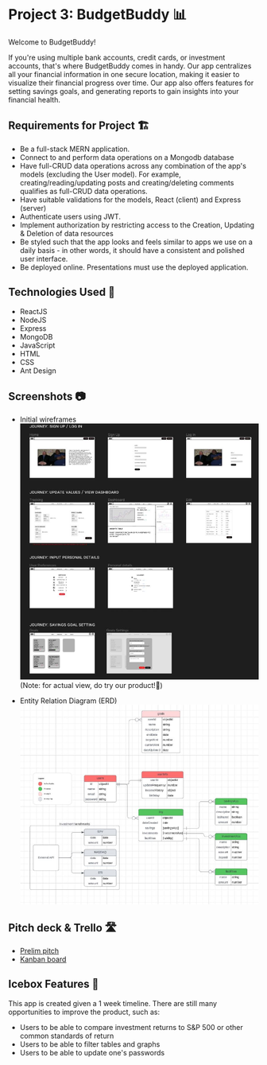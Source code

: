 # Project 3: BudgetBuddy 📊

Welcome to BudgetBuddy! 

 If you're using multiple bank accounts, credit cards, or investment accounts, that's where BudgetBuddy comes in handy. Our app centralizes all your financial information in one secure location, making it easier to visualize their financial progress over time.
Our app also offers features for setting savings goals, and generating reports to gain insights into your financial health. 


## Requirements for Project 🏗
- Be a full-stack MERN application.
- Connect to and perform data operations on a Mongodb database
- Have full-CRUD data operations across any combination of the app's models (excluding the User model). For example, creating/reading/updating posts and creating/deleting comments qualifies as full-CRUD data operations.
- Have suitable validations for the models, React (client) and Express (server)
- Authenticate users using JWT.
- Implement authorization by restricting access to the Creation, Updating & Deletion of data resources
- Be styled such that the app looks and feels similar to apps we use on a daily basis - in other words, it should have a consistent and polished user interface.
- Be deployed online. Presentations must use the deployed application.

## Technologies Used 🚀
- ReactJS
- NodeJS
- Express
- MongoDB
- JavaScript
- HTML
- CSS
- Ant Design

## Screenshots 📷
- Initial wireframes
![Screenshot 1](./screenshots/Wireframe.JPG)
(Note: for actual view, do try our product!🌝)
 
- Entity Relation Diagram (ERD)
![Screenshot 2](./screenshots/ERD.JPG)

## Pitch deck & Trello 🛣
- [Prelim pitch](https://docs.google.com/presentation/d/1yAMAWRuXFSxkWzYuvspMYwdoa47ccMI2yM9Fj2CUxxs/edit#slide=id.g54dda1946d_6_344/)
- [Kanban board](https://trello.com/b/oLCJqn8o/budgetbuddy/)

## Icebox Features 🧊
This app is created given a 1 week timeline. There are still many opportunities to improve the product, such as:
- Users to be able to compare investment returns to S&P 500 or other common standards of return 
- Users to be able to filter tables and graphs
- Users to be able to update one's passwords 
